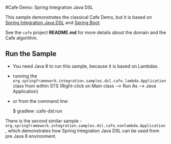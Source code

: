 #Cafe Demo: Spring Integration Java DSL

This sample demonstrates the classical Cafe Demo, but it is based on [Spring Integration Java DSL](https://github.com/spring-projects/spring-integration-extensions/wiki/Spring-Integration-Java-DSL-Reference)
 and [Spring Boot](http://projects.spring.io/spring-boot).

See the `cafe` project **README.md** for more details about the domain and the Cafe algorithm.

## Run the Sample

* You need Java 8 to run this sample, because it is based on Lambdas.
* running the `org.springframework.integration.samples.dsl.cafe.lambda.Application` class from within STS (Right-click on
Main class --> Run As --> Java Application)
* or from the command line:

    $ gradlew :cafe-dsl:run

There is the second similar sample - `org.springframework.integration.samples.dsl.cafe.nonlambda.Application`, which
demonstrates how Spring Integration Java DSL can be used from pre Java 8 environment.
